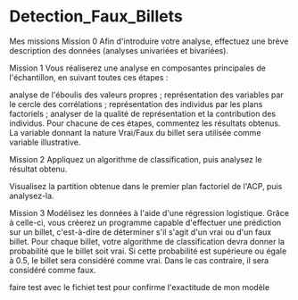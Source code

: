 # Detection_Faux_Billets

Mes missions Mission 0 
Afin d'introduire votre analyse, effectuez une brève description des données (analyses univariées et bivariées).

Mission 1
Vous réaliserez une analyse en composantes principales de l'échantillon, en suivant toutes ces étapes :

analyse de l'éboulis des valeurs propres ; représentation des variables par le cercle des corrélations ; représentation des individus par les plans factoriels ; analyser de la qualité de représentation et la contribution des individus. Pour chacune de ces étapes, commentez les résultats obtenus. La variable donnant la nature Vrai/Faux du billet sera utilisée comme variable illustrative.

Mission 2
Appliquez un algorithme de classification, puis analysez le résultat obtenu.

Visualisez la partition obtenue dans le premier plan factoriel de l'ACP, puis analysez-la.

Mission 3 
Modélisez les données à l'aide d'une régression logistique. Grâce à celle-ci, vous créerez un programme capable d'effectuer une prédiction sur un billet, c'est-à-dire de déterminer s'il s'agit d'un vrai ou d'un faux billet. Pour chaque billet, votre algorithme de classification devra donner la probabilité que le billet soit vrai. Si cette probabilité est supérieure ou égale à 0.5, le billet sera considéré comme vrai. Dans le cas contraire, il sera considéré comme faux.

faire test avec le fichiet test pour confirme l'exactitude de mon modèle
